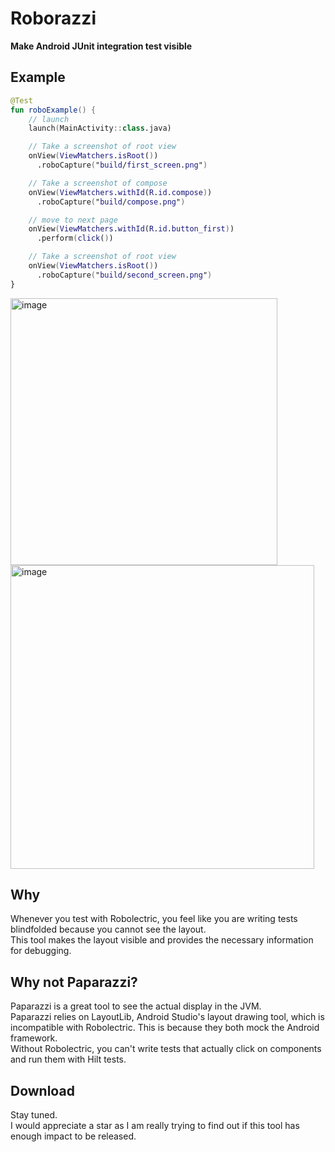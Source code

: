 # Roborazzi

**Make Android JUnit integration test visible**

## Example

```kotlin
@Test
fun roboExample() {
    // launch
    launch(MainActivity::class.java)

    // Take a screenshot of root view
    onView(ViewMatchers.isRoot())
      .roboCapture("build/first_screen.png")

    // Take a screenshot of compose
    onView(ViewMatchers.withId(R.id.compose))
      .roboCapture("build/compose.png")

    // move to next page
    onView(ViewMatchers.withId(R.id.button_first))
      .perform(click())

    // Take a screenshot of root view
    onView(ViewMatchers.isRoot())
      .roboCapture("build/second_screen.png")
}
```

<img width="427" alt="image" src="https://user-images.githubusercontent.com/1386930/215248852-ef6455af-e3b6-4a3f-b440-158ee77b75d8.png">
<img width="486" alt="image" src="https://user-images.githubusercontent.com/1386930/215248859-03a4f66e-3c42-42d8-863a-4cfbc3090b3f.png">


## Why

Whenever you test with Robolectric, you feel like you are writing tests blindfolded because you cannot see the layout.  
This tool makes the layout visible and provides the necessary information for debugging.

## Why not Paparazzi?

Paparazzi is a great tool to see the actual display in the JVM.  
Paparazzi relies on LayoutLib, Android Studio's layout drawing tool, which is incompatible with Robolectric. This is because they both mock the Android framework.  
Without Robolectric, you can't write tests that actually click on components and run them with Hilt tests.

## Download
Stay tuned.  
I would appreciate a star as I am really trying to find out if this tool has enough impact to be released.
